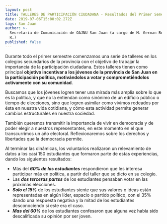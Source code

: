 ```yaml
---
layout: post
title: TALLERES DE PARTICIPACIÓN CIUDADANA - Resultados del Primer Semestre
date: 2019-07-06T15:00:02.272Z
tags: San Juan
author: >-
  Secretaria de Comunicación de OAJNU San Juan (a cargo de M. German Rodriguez
  R.)
published: false
---
```

Durante todo el primer semestre comenzamos una serie de talleres en los colegios secundarios de la provincia con el objetivo de trabajar la importancia de la participación ciudadana. Estos talleres tienen como principal **objetivo incentivar a los jóvenes de la provincia de San Juan en la participación política, motivándolos a votar y comprometiéndolos activamente con su comunidad**.

Buscamos que los jóvenes logren tener una mirada más amplia sobre lo que es la política, y que no la entiendan como sinónimo de un edificio público o tiempo de elecciones, sino que logren asimilar como vivimos rodeados por ésta en nuestra vida cotidiana, y cómo esta actividad permite generar cambios estructurales en nuestra sociedad.

También queremos transmitir la importancia de vivir en democracia y de poder elegir a nuestros representantes, en este momento en el que transcurrimos un año electoral. Reflexionaremos sobre los derechos y libertades que la democracia permite. 

Al terminar las dinámicas, los voluntarios realizaron un relevamiento de datos a los casi 150 estudiantes que formaron parte de estas experiencias, dando los siguientes resultados:

* Más del _**60% de los estudiantes**_ respondieron que les interesa participar más en política, a partir del taller que se dicto en su colegio.
* Las _**dos terceras partes**_ de los estudiantes pensaban votar en las próximas elecciones.
* _**Solo el 15%**_ de los estudiantes siente que sus valores o ideas están representadas en algún líder, espacio o partido político, con el 35% dando una respuesta negativa y la mitad de los estudiantes desconociendo si este era el caso.
* **_Mas del 60%_** de los estudiantes confesaron que alguna vez había sido descalificada su opinión por ser joven.
